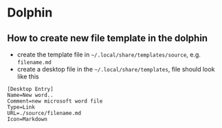 # Dolphin

## How to create new file template in the dolphin

- create the template file in `~/.local/share/templates/source`, e.g. `filename.md`
- create a desktop file in the `~/.local/share/templates`, file should look like this

```
[Desktop Entry]
Name=New word..
Comment=new microsoft word file
Type=Link
URL=./source/filename.md
Icon=Markdown
```

